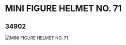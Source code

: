 # MINI FIGURE HELMET NO. 71
## 34902
![MINI FIGURE HELMET NO. 71](https://lc-www-live-s.legocdn.com/media/bricks/5/2/6199392.jpg)